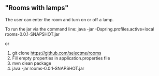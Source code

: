 ## **"Rooms with lamps"**

The user can enter the room and turn on or off a lamp.

To run the jar via the command line: java -jar -Dspring.profiles.active=local rooms-0.0.1-SNAPSHOT.jar

or

1) git clone https://github.com/selectme/rooms
2) Fill empty properties in application.properties file
3) mvn clean package 
4) java -jar rooms-0.0.1-SNAPSHOT.jar